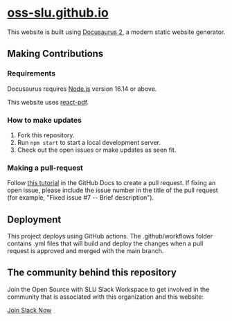 # [oss-slu.github.io](https://oss-slu.github.io/)

This website is built using [Docusaurus 2](https://docusaurus.io/), a modern static website generator.

## Making Contributions

### Requirements

Docusaurus requires [Node.js](https://nodejs.org) version 16.14 or above.

This website uses [react-pdf](https://www.npmjs.com/package/react-pdf).

### How to make updates

1. Fork this repository.
2. Run ```npm start``` to start a local development server.
3. Check out the open issues or make updates as seen fit. 

### Making a pull-request

Follow [this tutorial](https://docs.github.com/en/pull-requests/collaborating-with-pull-requests/proposing-changes-to-your-work-with-pull-requests/creating-a-pull-request-from-a-fork) in the GitHub Docs to create a pull request. If fixing an open issue, please include the issue number in the title of the pull request (for example, "Fixed issue #7 -- Brief description").

## Deployment

This project deploys using GitHub actions. The .github/workflows folder contains .yml files that will build and deploy the changes when a pull request is approved and merged with the main branch.

## The community behind this repository

Join the Open Source with SLU Slack Workspace to get involved in the community that is associated with this organization and this website:

[Join Slack Now](https://join.slack.com/t/oswslu/shared_invite/zt-24f0qhjbo-NkSfQ4LOg5wXxBdxP4vzfA)

